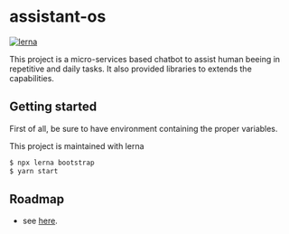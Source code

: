 # assistant-os

[![lerna](https://img.shields.io/badge/maintained%20with-lerna-cc00ff.svg)](https://lernajs.io/)

This project is a micro-services based chatbot to assist human beeing in repetitive and daily tasks. It also provided libraries to extends the capabilities.

## Getting started

First of all, be sure to have environment containing the proper
variables.

This project is maintained with lerna

```bash
$ npx lerna bootstrap
$ yarn start
```

## Roadmap

- see [here](https://github.com/orgs/assistant-os/projects/1).
